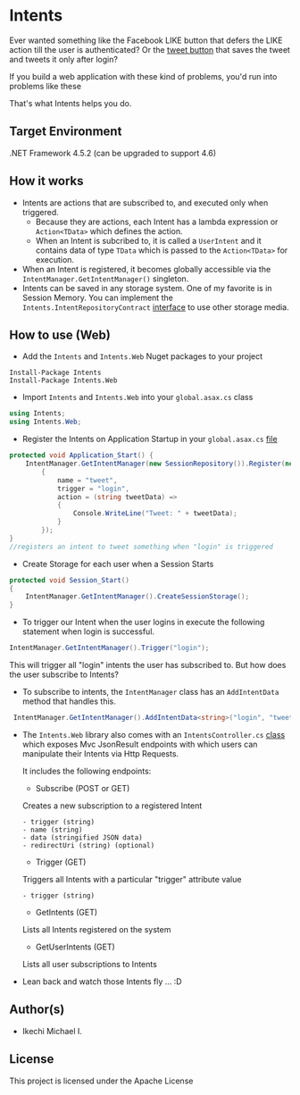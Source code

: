 # Intents

Ever wanted something like the Facebook LIKE button that defers the LIKE action till the user is authenticated? Or the [tweet button](https://twitter.com/intent/tweet) that saves the tweet and tweets it only after login?

If you build a web application with these kind of problems, you'd run into problems like these

That's what Intents helps you do.

## Target Environment

.NET Framework 4.5.2 (can be upgraded to support 4.6)

## How it works

- Intents are actions that are subscribed to, and executed only when triggered.
  - Because they are actions, each Intent has a lambda expression or `Action<TData>` which defines the action.
  - When an Intent is subcribed to, it is called a `UserIntent` and it contains data of type `TData` which is passed to the `Action<TData>` for execution.
- When an Intent is registered, it becomes globally accessible via the `IntentManager.GetIntentManager()` singleton.
- Intents can be saved in any storage system. One of my favorite is in Session Memory. You can implement the `Intents.IntentRepositoryContract` [interface](Intents/Interfaces/IntentRepositoryContract.cs) to use other storage media.

## How to use (Web)

- Add the `Intents` and `Intents.Web` Nuget packages to your project

```
Install-Package Intents
Install-Package Intents.Web
```

- Import `Intents` and `Intents.Web` into your `global.asax.cs` class

```cs
using Intents;
using Intents.Web;
```

- Register the Intents on Application Startup in your `global.asax.cs` [file](Intents.Mvc/Global.asax.cs)

```cs
protected void Application_Start() {
    IntentManager.GetIntentManager(new SessionRepository()).Register(new Intent<string>()
        {
            name = "tweet",
            trigger = "login",
            action = (string tweetData) =>
            {
                Console.WriteLine("Tweet: " + tweetData);
            }
        });
} 
//registers an intent to tweet something when "login" is triggered
```

- Create Storage for each user when a Session Starts

```cs
protected void Session_Start()
{
    IntentManager.GetIntentManager().CreateSessionStorage();
}
```

- To trigger our Intent when the user logins in execute the following statement when login is successful.

```cs
IntentManager.GetIntentManager().Trigger("login");
```

This will trigger all "login" intents the user has subscribed to. But how does the user subscribe to Intents?

- To subscribe to intents, the `IntentManager` class has an `AddIntentData` method that handles this.

```cs
 IntentManager.GetIntentManager().AddIntentData<string>("login", "tweet", "Hello @MBuhari ... Nigeria supports you :p");
```

- The `Intents.Web` library also comes with an `IntentsController.cs` [class](Intents.Web/IntentsController.cs) which exposes Mvc JsonResult endpoints with which users can manipulate their Intents via Http Requests.

  It includes the following endpoints:

    - Subscribe (POST or GET)
    
    Creates a new subscription to a registered Intent
      
      - trigger (string)
      - name (string)
      - data (stringified JSON data)
      - redirectUri (string) (optional)
   
   - Trigger (GET)
    
    Triggers all Intents with a particular "trigger" attribute value
      
      - trigger (string)
    
   
   - GetIntents (GET)
    
    Lists all Intents registered on the system
   
   - GetUserIntents (GET)
    
    Lists all user subscriptions to Intents

- Lean back and watch those Intents fly ... :D

## Author(s)

- Ikechi Michael I.

## License

This project is licensed under the Apache License